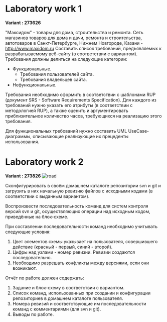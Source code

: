 # Laboratory work 1 #

**Variant : 273626**


"Максидом" - товары для дома, строительства и ремонта. Сеть магазинов товаров для дома и дачи, ремонта и строительства, автотоваров в Санкт-Петербурге, Нижнем Новгороде, Казани - http://www.maxidom.ru
Составить список требований, предъявляемых к разрабатываемому веб-сайту (в соответствии с вариантом). Требования должны делиться на следующие категории:

- Функциональные.
    - Требования пользователей сайта.
    - Требования владельцев сайта.
- Нефункциональные.

Требования необходимо оформить в соответствии с шаблонами RUP (документ SRS - Software Requirements Specification). Для каждого из требований нужно указать его атрибуты (в соответствии с методологией RUP), а также оценить и аргументировать приблизительное количество часов, требующихся на реализацию этого требования.

Для функциональных требований нужно составить UML UseCase-диаграммы, описывающие реализующие их прецеденты использования.

# Laboratory work 2 #
**Variant : 273826** ![road](LAB2/schemalab2.png)

Сконфигурировать в своём домашнем каталоге репозитории svn и git и загрузить в них начальную ревизию файлов с исходными кодами (в соответствии с выданным вариантом).

Воспроизвести последовательность команд для систем контроля версий svn и git, осуществляющих операции над исходным кодом, приведённые на блок-схеме.

При составлении последовательности команд необходимо учитывать следующие условия:
1) Цвет элементов схемы указывает на пользователя, совершившего действие (красный - первый, синий - второй).
2) Цифры над узлами - номер ревизии. Ревизии создаются последовательно.
3) Необходимо разрешать конфликты между версиями, если они возникают.

Отчёт по работе должен содержать:
1) Задание и блок-схему в соответствии с вариантом.
2) Список команд, использованных при создании и конфигурации репозиториев в домашнем каталоге пользователя.
3) Номера ревизий и соответствующие им последовательности команд с комментариями (для svn и git).
4) Выводы по работе.


